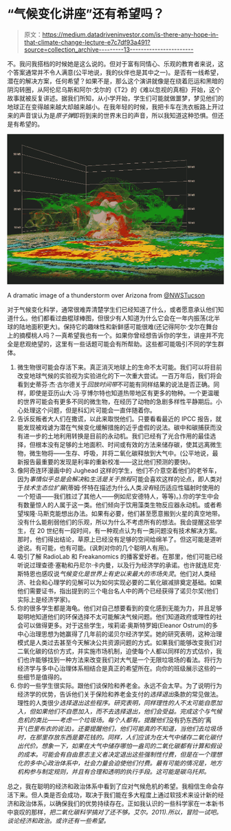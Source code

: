 # “气候变化讲座”还有希望吗？

> 原文：<https://medium.datadriveninvestor.com/is-there-any-hope-in-that-climate-change-lecture-e7c7df93a491?source=collection_archive---------13----------------------->

不。我问我搭档的时候她是这么说的。但对于富有同情心、乐观的教育者来说，这个答案通常并不令人满意(公平地说，我的伙伴也是其中之一)。是否有一线希望，潜在的解决方案，任何希望？如果不是，那么这个演讲就像是在绕着厄运和黑暗的阴沟转圈，从阿伦尼乌斯和阿尔·戈尔的《T2》的《难以忽视的真相》开始，这个故事就被反复讲述。据我们所知，从小学开始，学生们可能就做噩梦，梦见他们的地球正在变得越来越大却越来越小。在我年轻的时候，我把卡车在洗衣板路上开过来的声音误认为是*原子弹*即将到来的世界末日的声音，所以我知道这种恐惧。但还是有希望的。

![](img/c62547f1283c9871a7ccf866cbda77b7.png)

A dramatic image of a thunderstorm over Arizona from [@NWSTucson](https://twitter.com/NWSTucson)

对于气候变化科学，通常很难弄清楚学生们已经知道了什么，或者愿意承认他们知道什么。他们都看过曲棍球棒图，但很少有人知道为什么它会在一年内振荡(北半球的陆地面积更大)。保持它的趣味性和新鲜感可能很难(还记得阿尔·戈尔在舞台上的摘樱桃人吗？—真希望我也有一个。如果你曾经想告诉你的学生，讲座并不完全是悲观绝望的，这里有一些话题可能会有所帮助。这些都可能吸引不同的学生群体。

1.  微生物很可能会存活下来。真正消灭地球上的生命不太可能。我们可以将目前改变地球气候的实验视为实验进化的下一次重大尝试。一百万年后，我们将会看到史蒂芬·杰·古尔德关于*回放时间带*不可能有同样结果的说法是否正确。同样，即使是亚历山大·冯·亨博尔特也知道热带地区有更多的物种。一个更温暖的世界可能会有更多不同的微生物，在经历了动物的急剧多样性平静期后。小心处理这个问题，但是科幻片可能会一直伴随着你。
2.  告诉反叛者大人们在撒谎，以此来取悦他们。只要看看最近的 IPCC 报告，就能发现被戏谑为潜在气候变化缓解措施的近乎虚假的说法。碳中和碳捕获而没有进一步的土地利用转换是目前的永动机。我们已经有了光合作用的最佳选择，但根本没有足够的土地面积、时间或有效的方法来储存碳，使其远离微生物，微生物将——生存、呼吸，并将二氧化碳释放到大气中。(公平地说，最新报告最重要的发现是利率的重新校准——这比他们预测的要快)。
3.  像阿奇连环漫画中的 Jughead 这样的学生，他们不介意空着他们的老爷车，因为*事情似乎总是会解决*和*生活是关于旅程*可能会喜欢这样的论点，即人类对于*技术生态位扩展*(蒂姆·怀特在描述为什么人类*没有*经历适应性辐射时使用的一个短语——我们胜过了其他人——例如尼安德特人，等等)。).你的学生中会有数量惊人的人属于这一类。他们倾向于饮用藻类生物反应器永动机。或者希望埃隆·马斯克能想出办法。如果有必要，他们甚至愿意搬到火星的真空地带。没有什么能削弱他们的乐观，所以为什么不考虑所有的想法。我会提醒这些学生，在 20 世纪有一段时间，有一种观点认为有一类问题没有技术解决方案。那时，他们得出结论，草原上已经没有足够的空间给绵羊了。但这可能是道听途说。有可能，也有可能。(讽刺对你的几个聪明人有用)。
4.  吸引了解 RadioLab 和 Freakanomics 的播客爱好者。在那里，他们可能已经听说过理查德·塞勒和丹尼尔·卡内曼，以及行为经济学的承诺。也许就连尼克·斯特恩也感叹说*气候变化是世界上有史以来最大的市场失灵*。他们对人类经济、社会和心理学的见解可以为如何实现必要的二氧化碳减排奠定基础。如果他们需要证书，指出提到的三个电台名人中的两个已经获得了诺贝尔奖(他们实际上是经济学家)。
5.  你的很多学生都是海龟。他们对自己想要看到的变化感到无能为力，并且足够聪明地知道他们的环保选择不太可能解决气候问题。他们知道政府或理性的社会可以做得更多。对于这些学生，埃莉诺·奥斯特罗姆(Eleanor Ostrum)的多中心治理思想为她赢得了几年前的诺贝尔经济学奖。她的研究表明，这种治理模式是人类过去甚至今天解决公共资源问题的方式。如果我们能够改变我们对二氧化碳的估价方式，并实施市场机制，迫使每个人都以同样的方式估价，我们也许能够找到一种方法来改变我们对大气是一个无限垃圾场的看法。将行为经济学与多中心治理体系相结合是真正的希望所在。向你的班级展示这些的一些细节是值得的。
6.  你的一些学生很实际。跟他们谈保险和养老金。永远不会太早。为了说明行为经济学的优势，告诉他们关于保险和养老金支付的*选择退出*条款的常见做法。理性的人类很少*选择退出这些程序。研究表明，同样理性的人不太可能自愿加入，但如果他们不自愿加入，而不去选择退出，他们会受益。完成这个与气候危机的类比——考虑一个垃圾场。每个人都有。提醒他们*没有扔东西的‘离开’(*巴里布衣的说法)。还要提醒他们，他们可能真的不知道，当他们去垃圾场时，在那里存放东西是要花钱的。同样，人们应该为在大气中储存二氧化碳付出代价。想象一下，如果在大气中储存哪怕一盎司的二氧化碳都有计算和假设的成本。可能会有自由意志主义者决定退出这些强制性付费，但是在一个理想化的多中心政治体系中，社会力量会迫使他们付费。最有可能的情况是，地方机构参与制定规则，并且有合理和透明的执行手段。这可能是碳乌托邦。*

总之，我在聪明的经济和政治体系中看到了应对气候危机的希望。我相信生命会存活下来。但人类是否会成功，取决于我们能在多大程度上通过软技术来设计新的经济和政治体系，以确保我们的优势持续存在。正如我认识的一些科学家在一本新书中哀叹的那样，*把二氧化碳科学搞对了还不够。艾尔。2011).所以，冒险一试吧。谈论经济和政治。或许还有一些希望。*